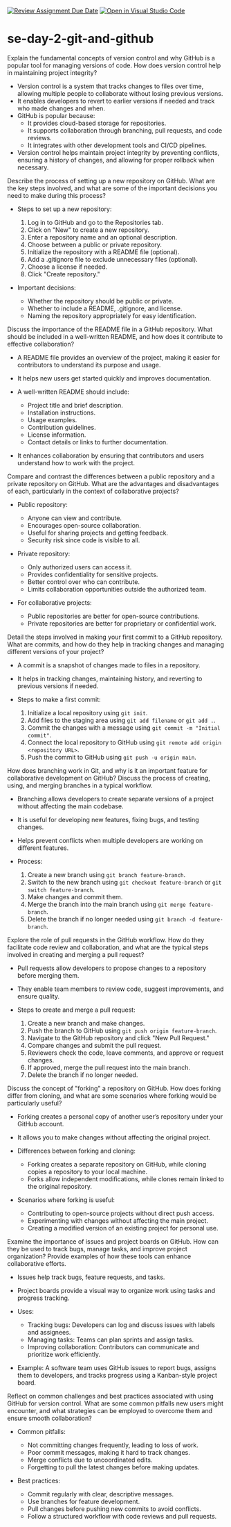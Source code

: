 [![Review Assignment Due Date](https://classroom.github.com/assets/deadline-readme-button-22041afd0340ce965d47ae6ef1cefeee28c7c493a6346c4f15d667ab976d596c.svg)](https://classroom.github.com/a/8wgCKhpZ)
[![Open in Visual Studio Code](https://classroom.github.com/assets/open-in-vscode-2e0aaae1b6195c2367325f4f02e2d04e9abb55f0b24a779b69b11b9e10269abc.svg)](https://classroom.github.com/online_ide?assignment_repo_id=18516858&assignment_repo_type=AssignmentRepo)
# se-day-2-git-and-github
Explain the fundamental concepts of version control and why GitHub is a popular tool for managing versions of code. How does version control help in maintaining project integrity?  

- Version control is a system that tracks changes to files over time, allowing multiple people to collaborate without losing previous versions.  
- It enables developers to revert to earlier versions if needed and track who made changes and when.  
- GitHub is popular because:  
  - It provides cloud-based storage for repositories.  
  - It supports collaboration through branching, pull requests, and code reviews.  
  - It integrates with other development tools and CI/CD pipelines.  
- Version control helps maintain project integrity by preventing conflicts, ensuring a history of changes, and allowing for proper rollback when necessary.  

  
Describe the process of setting up a new repository on GitHub. What are the key steps involved, and what are some of the important decisions you need to make during this process?  

- Steps to set up a new repository:  
  1. Log in to GitHub and go to the Repositories tab.  
  2. Click on "New" to create a new repository.  
  3. Enter a repository name and an optional description.  
  4. Choose between a public or private repository.  
  5. Initialize the repository with a README file (optional).  
  6. Add a .gitignore file to exclude unnecessary files (optional).  
  7. Choose a license if needed.  
  8. Click "Create repository."  

- Important decisions:  
  - Whether the repository should be public or private.  
  - Whether to include a README, .gitignore, and license.  
  - Naming the repository appropriately for easy identification.  

  
Discuss the importance of the README file in a GitHub repository. What should be included in a well-written README, and how does it contribute to effective collaboration?  

- A README file provides an overview of the project, making it easier for contributors to understand its purpose and usage.  
- It helps new users get started quickly and improves documentation.  

- A well-written README should include:  
  - Project title and brief description.  
  - Installation instructions.  
  - Usage examples.  
  - Contribution guidelines.  
  - License information.  
  - Contact details or links to further documentation.  

- It enhances collaboration by ensuring that contributors and users understand how to work with the project.  

  
Compare and contrast the differences between a public repository and a private repository on GitHub. What are the advantages and disadvantages of each, particularly in the context of collaborative projects?  

- Public repository:  
  - Anyone can view and contribute.  
  - Encourages open-source collaboration.  
  - Useful for sharing projects and getting feedback.  
  - Security risk since code is visible to all.  

- Private repository:  
  - Only authorized users can access it.  
  - Provides confidentiality for sensitive projects.  
  - Better control over who can contribute.  
  - Limits collaboration opportunities outside the authorized team.  

- For collaborative projects:  
  - Public repositories are better for open-source contributions.  
  - Private repositories are better for proprietary or confidential work.  

  
Detail the steps involved in making your first commit to a GitHub repository. What are commits, and how do they help in tracking changes and managing different versions of your project?  

- A commit is a snapshot of changes made to files in a repository.  
- It helps in tracking changes, maintaining history, and reverting to previous versions if needed.  

- Steps to make a first commit:  
  1. Initialize a local repository using `git init`.  
  2. Add files to the staging area using `git add filename` or `git add .`.  
  3. Commit the changes with a message using `git commit -m "Initial commit"`.  
  4. Connect the local repository to GitHub using `git remote add origin <repository URL>`.  
  5. Push the commit to GitHub using `git push -u origin main`.  

  
How does branching work in Git, and why is it an important feature for collaborative development on GitHub? Discuss the process of creating, using, and merging branches in a typical workflow.  

- Branching allows developers to create separate versions of a project without affecting the main codebase.  
- It is useful for developing new features, fixing bugs, and testing changes.  
- Helps prevent conflicts when multiple developers are working on different features.  

- Process:  
  1. Create a new branch using `git branch feature-branch`.  
  2. Switch to the new branch using `git checkout feature-branch` or `git switch feature-branch`.  
  3. Make changes and commit them.  
  4. Merge the branch into the main branch using `git merge feature-branch`.  
  5. Delete the branch if no longer needed using `git branch -d feature-branch`.  

  
Explore the role of pull requests in the GitHub workflow. How do they facilitate code review and collaboration, and what are the typical steps involved in creating and merging a pull request?  

- Pull requests allow developers to propose changes to a repository before merging them.  
- They enable team members to review code, suggest improvements, and ensure quality.  

- Steps to create and merge a pull request:  
  1. Create a new branch and make changes.  
  2. Push the branch to GitHub using `git push origin feature-branch`.  
  3. Navigate to the GitHub repository and click "New Pull Request."  
  4. Compare changes and submit the pull request.  
  5. Reviewers check the code, leave comments, and approve or request changes.  
  6. If approved, merge the pull request into the main branch.  
  7. Delete the branch if no longer needed.  

  
Discuss the concept of "forking" a repository on GitHub. How does forking differ from cloning, and what are some scenarios where forking would be particularly useful?  

- Forking creates a personal copy of another user’s repository under your GitHub account.  
- It allows you to make changes without affecting the original project.  

- Differences between forking and cloning:  
  - Forking creates a separate repository on GitHub, while cloning copies a repository to your local machine.  
  - Forks allow independent modifications, while clones remain linked to the original repository.  

- Scenarios where forking is useful:  
  - Contributing to open-source projects without direct push access.  
  - Experimenting with changes without affecting the main project.  
  - Creating a modified version of an existing project for personal use.  

  
Examine the importance of issues and project boards on GitHub. How can they be used to track bugs, manage tasks, and improve project organization? Provide examples of how these tools can enhance collaborative efforts.  

- Issues help track bugs, feature requests, and tasks.  
- Project boards provide a visual way to organize work using tasks and progress tracking.  

- Uses:  
  - Tracking bugs: Developers can log and discuss issues with labels and assignees.  
  - Managing tasks: Teams can plan sprints and assign tasks.  
  - Improving collaboration: Contributors can communicate and prioritize work efficiently.  

- Example: A software team uses GitHub issues to report bugs, assigns them to developers, and tracks progress using a Kanban-style project board.  

  
Reflect on common challenges and best practices associated with using GitHub for version control. What are some common pitfalls new users might encounter, and what strategies can be employed to overcome them and ensure smooth collaboration?  

- Common pitfalls:  
  - Not committing changes frequently, leading to loss of work.  
  - Poor commit messages, making it hard to track changes.  
  - Merge conflicts due to uncoordinated edits.  
  - Forgetting to pull the latest changes before making updates.  

- Best practices:  
  - Commit regularly with clear, descriptive messages.  
  - Use branches for feature development.  
  - Pull changes before pushing new commits to avoid conflicts.  
  - Follow a structured workflow with code reviews and pull requests.  
